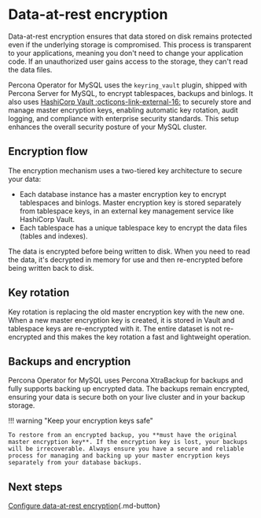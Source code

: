 # Data-at-rest encryption

Data-at-rest encryption ensures that data stored on disk remains protected even if the underlying storage is compromised. This process is transparent to your applications, meaning you don't need to change your application code. If an unauthorized user gains access to the storage, they can't read the data files.

Percona Operator for MySQL uses the `keyring_vault` plugin, shipped with Percona Server for MySQL, to encrypt tablespaces, backups and binlogs. It also uses [HashiCorp Vault :octicons-link-external-16:](https://www.vaultproject.io/) to securely store and manage master encryption keys, enabling automatic key rotation, audit logging, and compliance with enterprise security standards. This setup enhances the overall security posture of your MySQL cluster.

## Encryption flow

The encryption mechanism uses a two-tiered key architecture to secure your data:

* Each database instance has a master encryption key to encrypt tablespaces and binlogs. Master encryption key is stored separately from tablespace keys, in an external key management service like HashiCorp Vault.
* Each tablespace has a unique tablespace key to encrypt the data files (tables and indexes).

The data is encrypted before being written to disk. When you need to read the data, it's decrypted in memory for use and then re-encrypted before being written back to disk.

## Key rotation

Key rotation is replacing the old master encryption key with the new one. When a new master encryption key is created, it is stored in Vault and tablespace keys are re-encrypted with it. The entire dataset is not re-encrypted and this makes the key rotation a fast and lightweight operation.

## Backups and encryption

Percona Operator for MySQL uses Percona XtraBackup for backups and fully supports backing up encrypted data. The backups remain encrypted, ensuring your data is secure both on your live cluster and in your backup storage.

!!! warning "Keep your encryption keys safe"

    To restore from an encrypted backup, you **must have the original master encryption key**. If the encryption key is lost, your backups will be irrecoverable. Always ensure you have a secure and reliable process for managing and backing up your master encryption keys separately from your database backups.


## Next steps

[Configure data-at-rest encryption](encryption-setup.md){.md-button}

